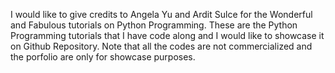 I would like to give credits to Angela Yu and Ardit Sulce for the Wonderful and Fabulous tutorials on Python Programming.
These are the Python Programming tutorials that I have code along and I would like to showcase it on Github Repository.
Note that all the codes are not commercialized and the porfolio are only for showcase purposes.
